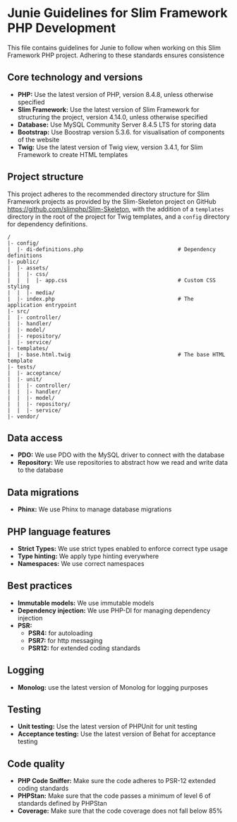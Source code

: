 # Junie Guidelines for Slim Framework PHP Development

This file contains guidelines for Junie to follow when working on this Slim Framework PHP project. Adhering to these standards ensures consistence

## Core technology and versions

- **PHP:** Use the latest version of PHP, version 8.4.8, unless otherwise specified
- **Slim Framework:** Use the latest version of Slim Framework for structuring the project, version 4.14.0, unless otherwise specified
- **Database:** Use MySQL Community Server 8.4.5 LTS for storing data
- **Bootstrap:** Use Boostrap version 5.3.6. for visualisation of components of the website
- **Twig:** Use the latest version of Twig view, version 3.4.1, for Slim Framework to create HTML templates

## Project structure

This project adheres to the recommended directory structure for Slim Framework projects as provided by the Slim-Skeleton project on GitHub <https://github.com/slimphp/Slim-Skeleton>, with the addition of a `templates` directory in the root of the project for Twig templates, and a `config` directory for dependency definitions.

```text
/
|- config/
|  |- di-definitions.php                              # Dependency definitions
|- public/
|  |- assets/
|  |  |- css/
|  |  |  |- app.css                                   # Custom CSS styling
|  |  |- media/
|  |- index.php                                       # The application entrypoint
|- src/
|  |- controller/
|  |- handler/
|  |- model/
|  |- repository/
|  |- service/
|- templates/
|  |- base.html.twig                                  # The base HTML template
|- tests/
|  |- acceptance/
|  |- unit/
|  |  |- controller/
|  |  |- handler/
|  |  |- model/
|  |  |- repository/
|  |  |- service/
|- vendor/
```

## Data access

- **PDO:** We use PDO with the MySQL driver to connect with the database
- **Repository:** We use repositories to abstract how we read and write data to the database

## Data migrations

- **Phinx:** We use Phinx to manage database migrations

## PHP language features

- **Strict Types:** We use strict types enabled to enforce correct type usage
- **Type hinting:** We apply type hinting everywhere
- **Namespaces:** We use correct namespaces

## Best practices

- **Immutable models:** We use immutable models
- **Dependency injection:** We use PHP-DI for managing dependency injection
- **PSR:** 
    - **PSR4:** for autoloading
    - **PSR7:** for http messaging
    - **PSR12:** for extended coding standards

## Logging

- **Monolog:** use the latest version of Monolog for logging purposes

## Testing

- **Unit testing:** Use the latest version of PHPUnit for unit testing
- **Acceptance testing:** Use the latest version of Behat for acceptance testing

## Code quality

- **PHP Code Sniffer:** Make sure the code adheres to PSR-12 extended coding standards
- **PHPStan:** Make sure that the code passes a minimum of level 6 of standards defined by PHPStan
- **Coverage:** Make sure that the code coverage does not fall below 85%
